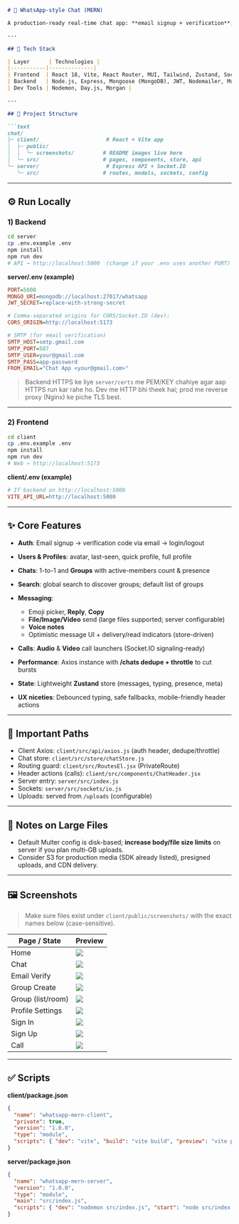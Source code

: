 ````md
# 💬 WhatsApp-style Chat (MERN)

A production-ready real-time chat app: **email signup + verification**, 1-to-1 and **group chats** (active members & presence), **search & discover groups**, user profiles, **emoji**, **reply**, **copy**, **file/image/video (up to GBs)**, **voice notes**, and **audio/video calls** — all with a clean, modern UI.

---

## 🚀 Tech Stack

| Layer      | Technologies |
|-----------|--------------|
| Frontend  | React 18, Vite, React Router, MUI, Tailwind, Zustand, Socket.IO client |
| Backend   | Node.js, Express, Mongoose (MongoDB), JWT, Nodemailer, Multer, Socket.IO |
| Dev Tools | Nodemon, Day.js, Morgan |

---

## 📂 Project Structure

```text
chat/
├─ client/                     # React + Vite app
│  ├─ public/
│  │  └─ screenshots/         # README images live here
│  └─ src/                    # pages, components, store, api
└─ server/                     # Express API + Socket.IO
   └─ src/                    # routes, models, sockets, config
````

---

## ⚙️ Run Locally

### 1) Backend

```bash
cd server
cp .env.example .env
npm install
npm run dev
# API → http://localhost:5000  (change if your .env uses another PORT)
```

**server/.env (example)**

```ini
PORT=5000
MONGO_URI=mongodb://localhost:27017/whatsapp
JWT_SECRET=replace-with-strong-secret

# Comma-separated origins for CORS/Socket.IO (dev):
CORS_ORIGIN=http://localhost:5173

# SMTP (for email verification)
SMTP_HOST=smtp.gmail.com
SMTP_PORT=587
SMTP_USER=your@gmail.com
SMTP_PASS=app-password
FROM_EMAIL="Chat App <your@gmail.com>"
```

> Backend HTTPS ke liye `server/certs` me PEM/KEY chahiye agar aap HTTPS run kar rahe ho. Dev me HTTP bhi theek hai; prod me reverse proxy (Nginx) ke piche TLS best.

---

### 2) Frontend

```bash
cd client
cp .env.example .env
npm install
npm run dev
# Web → http://localhost:5173
```

**client/.env (example)**

```ini
# If backend on http://localhost:5000
VITE_API_URL=http://localhost:5000
```

---

## ✨ Core Features

* **Auth**: Email signup → verification code via email → login/logout
* **Users & Profiles**: avatar, last-seen, quick profile, full profile
* **Chats**: 1-to-1 and **Groups** with active-members count & presence
* **Search**: global search to discover groups; default list of groups
* **Messaging**:

  * Emoji picker, **Reply**, **Copy**
  * **File/Image/Video** send (large files supported; server configurable)
  * **Voice notes**
  * Optimistic message UI + delivery/read indicators (store-driven)
* **Calls**: **Audio** & **Video** call launchers (Socket.IO signaling-ready)
* **Performance**: Axios instance with **/chats dedupe + throttle** to cut bursts
* **State**: Lightweight **Zustand** store (messages, typing, presence, meta)
* **UX niceties**: Debounced typing, safe fallbacks, mobile-friendly header actions

---

## 🧭 Important Paths

* Client Axios: `client/src/api/axios.js` (auth header, dedupe/throttle)
* Chat store: `client/src/store/chatStore.js`
* Routing guard: `client/src/RoutesEl.jsx` (PrivateRoute)
* Header actions (calls): `client/src/components/ChatHeader.jsx`
* Server entry: `server/src/index.js`
* Sockets: `server/src/sockets/io.js`
* Uploads: served from `/uploads` (configurable)

---

## 🔐 Notes on Large Files

* Default Multer config is disk-based; **increase body/file size limits** on server if you plan multi-GB uploads.
* Consider S3 for production media (SDK already listed), presigned uploads, and CDN delivery.

---

## 🖼️ Screenshots

> Make sure files exist under `client/public/screenshots/` with the exact names below (case-sensitive).

| Page / State      | Preview                                                       |
| ----------------- | ------------------------------------------------------------- |
| Home              | ![](client/public/screenshots/home-Screenshot.png)            |
| Chat              | ![](client/public/screenshots/chat-Screenshot.png)            |
| Email Verify      | ![](client/public/screenshots/email-verify-Screenshot.png)    |
| Group Create      | ![](client/public/screenshots/group-create-Screenshot.png)    |
| Group (list/room) | ![](client/public/screenshots/group-Screenshot.png)           |
| Profile Settings  | ![](client/public/screenshots/profile-setting-Screenshot.png) |
| Sign In           | ![](client/public/screenshots/signin-Screenshot.png)          |
| Sign Up           | ![](client/public/screenshots/signup-Screenshot.png)          |
| Call              | ![](client/public/screenshots/call-Screenshot-2.png)          |

---

## ✅ Scripts

**client/package.json**

```json
{
  "name": "whatsapp-mern-client",
  "private": true,
  "version": "1.0.0",
  "type": "module",
  "scripts": { "dev": "vite", "build": "vite build", "preview": "vite preview" }
}
```

**server/package.json**

```json
{
  "name": "whatsapp-mern-server",
  "version": "1.0.0",
  "type": "module",
  "main": "src/index.js",
  "scripts": { "dev": "nodemon src/index.js", "start": "node src/index.js" }
}
```






